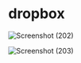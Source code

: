 # dropbox

![Screenshot (202)](https://user-images.githubusercontent.com/60376744/220274053-46030331-3730-43a8-b0ad-0ac6e8a67c3c.png)

![Screenshot (203)](https://user-images.githubusercontent.com/60376744/220274148-7193945a-1209-4f0d-8482-81157bfc85f3.png)
